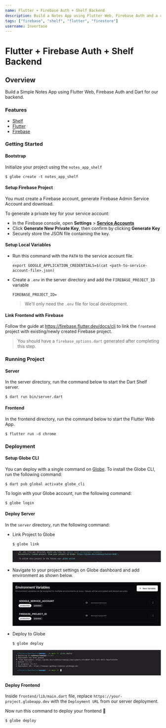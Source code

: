 ```yaml
---
name: Flutter + Firebase Auth + Shelf Backend
description: Build a Notes App using Flutter Web, Firebase Auth and a custom backend using Shelf.
tags: ["firebase", "shelf", "flutter", "firestore"]
username: Invertase
---
```


# Flutter + Firebase Auth + Shelf Backend

## Overview

Build a Simple Notes App using Flutter Web, Firebase Auth and Dart for our backend.

### Features

- [Shelf](https://pub.dev/packages/shelf)
- [Flutter](https://flutter.dev)
- [Firebase](https://firebase.google.com/)

### Getting Started

#### Bootstrap

Initialize your project using the `notes_app_shelf`

```shell
$ globe create -t notes_app_shelf
```

#### Setup Firebase Project

You must create a Firebase account, generate Firebase Admin Service Account and download.

To generate a private key for your service account:

- In the Firebase console, open **Settings** > **[Service Accounts](https://console.firebase.google.com/project/_/settings/serviceaccounts/adminsdk)**
- Click **Generate New Private Key**, then confirm by clicking **Generate Key**
- Securely store the JSON file containing the key.

#### Setup Local Variables

- Run this command with the `PATH` to the service account file.

  ```shell
  export GOOGLE_APPLICATION_CREDENTIALS=$(cat <path-to-service-account-file>.json)
  ```

- Create a `.env` in the server directory and add the `FIREBASE_PROJECT_ID` variable

  ```.env
  FIREBASE_PROJECT_ID=
  ```

  > We'll only need the `.env` file for local development.

#### Link Frontend with Firebase

Follow the guide at https://firebase.flutter.dev/docs/cli to link the `frontend` project with existing/newly created Firebase project.

> You should have a `firebase_options.dart` generated after completing this step.

### Running Project

#### Server

In the server directory, run the command below to start the Dart Shelf server.

```shell
$ dart run bin/server.dart
```

#### Frontend

In the frontend directory, run the command below to start the Flutter Web App.

```shell
$ flutter run -d chrome
```

### Deployment

#### Setup Globe CLI

You can deploy with a single command on [Globe](https://docs.globe.dev/). To install the Globe CLI, run the following command:

```shell
$ dart pub global activate globe_cli
```

To login with your Globe account, run the following command:

```shell
$ globe login
```

#### Deploy Server

In the `server` directory, run the following command:

- Link Project to Globe

  ```shell
  $ globe link
  ```

  ![Cat](./resources/globe-link.png)

- Navigate to your project settings on Globe dashboard and add environment as shown below.

  ![Cat](./resources/env-vars.png)

- Deploy to Globe

  ```shell
  $ globe deploy
  ```

  ![Cat](./resources/deployed.png)

#### Deploy Frontend

Inside `frontend/lib/main.dart` file, replace `https://your-project.globeapp.dev` with the `Deployment URL` from our server deployment.

Now run this command to deploy your frontend 🚀

```shell
$ globe deploy
```
